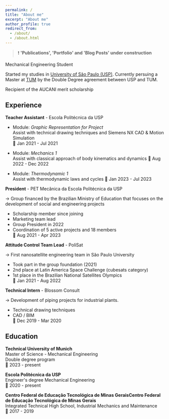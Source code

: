 ```yaml
---
permalink: /
title: "About me"
excerpt: "About me"
author_profile: true
redirect_from: 
  - /about/
  - /about.html
---
```

> :exclamation: **'Publications', 'Portfolio' and 'Blog Posts' under construction**

Mechanical Engineering Student 

Started my studies in [University of São Paulo (USP)](https://www5.usp.br/). Currently persuing a Master at [TUM](https://www.tum.de/en/) by the Double Degree agreement between USP and TUM.

Recipient of the AUCANI merit scholarship 

## Experience 

**Teacher Assistant** - Escola Politécnica da USP 

* Module: *Graphic Representation for Project* <br>
Assist with technical drawing techniques and Siemens NX CAD & Motion Simulation <br>
:calendar: Jan 2021 - Jul 2021 

* Module: *Mechanics 1* <br>
Assist with classical approach of body kinematics and dynamics
:calendar: Aug 2022 - Dec 2022 

* Module: *Thermodynamic 1* <br>
Assist with thermodynamic laws and cycles
:calendar: Jan 2023 - Jul 2023 

**President** - PET Mecânica da Escola Politécnica da USP

-> Group financed by the Brazilian Ministry of Education that focuses on the development of social and engineering projects 

* Scholarship member since joining 
* Marketing team lead 
* Group President in 2022 <br>
* Coordination of 5 active projects and 18 members <br>
:calendar: Aug 2021 - Apr 2023 

**Attitude Control Team Lead** - PoliSat

-> First nanosatellite engineering team in São Paulo University
- Took part in the group foundation (2021)
- 2nd place at Latin America Space Challenge (cubesats category)
- 1st place in the Brazilian National Satellites Olympics <br>
    :calendar: Jan 2021 - Aug 2022 

**Technical Intern** - Blossom Consult

-> Development of piping projects for industrial plants.
- Technical drawing techniques
- CAD / BIM <br>
    :calendar: Dec 2019 - Mar 2020 

## Education 

**Technical University of Munich** <br>
Master of Science - Mechanical Engineering <br>
Double degree program <br>
:calendar: 2023 - present 

**Escola Politécnica da USP** <br>
Engineer's degree Mechanical Engineering <br>
:calendar: 2020 - present <br>


**Centro Federal de Educação Tecnológica de Minas GeraisCentro Federal de Educação Tecnológica de Minas Gerais** <br>
Integrated Technical High School, Industrial Mechanics and Maintenance  <br>
:calendar: 2017 - 2019